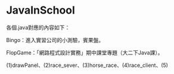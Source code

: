 # JavaInSchool
<p>各個.java對應的內容如下：</p>
<p>Bingo：進入實習公司的小測驗，賓果盤。</p>
<p>FlopGame：「網路程式設計實務」期中課堂專題（大二下Java課）。</p>
<p>(1)drawPanel、(2)race_sever、(3)horse_race、(4)race_client、(5)</p>
<p></p>
